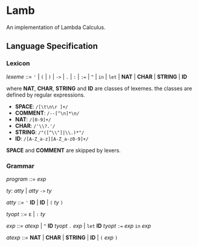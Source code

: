# Lamb

An implementation of Lambda Calculus.

## Language Specification

### Lexicon

*lexeme* ::= `'` | `(` | `)` | `->` | `.` | `:` | `:=` | `^` | `in` | `let` | **NAT** | **CHAR** | **STRING** | **ID**

where **NAT**, **CHAR**, **STRING** and **ID** are classes of lexemes.
the classes are defined by regular expressions.

- **SPACE**: `/[\t\n\r ]+/`
- **COMMENT**: `/--[^\n]*\n/`
- **NAT**: `/[0-9]+/`
- **CHAR**: `/'\\?.'/`
- **STRING**: `/"([^\\"]|\\.)*"/`
- **ID**: `/[A-Z_a-z][A-Z_a-z0-9]+/`

**SPACE** and **COMMENT** are skipped by lexers.

### Grammar

*program* ::= *exp*

*ty*: *atty* | *atty* `->` *ty*

*atty* ::= `'` **ID** | **ID** | `(` *ty* `)`

*tyopt* ::= ε | `:` *ty*

*exp* ::= *atexp* | `^` **ID** *tyopt* `.` *exp* | `let` **ID** *tyopt* `:=` *exp* `in` *exp*

*atexp* ::= **NAT** | **CHAR** | **STRING** | **ID** | `(` *exp* `)`
